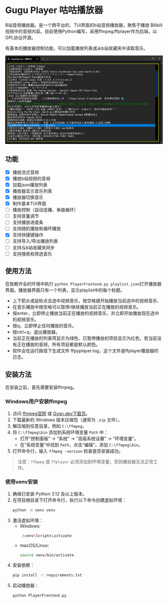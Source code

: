 # Gugu Player 咕咕播放器

B站音频播放器。是一个跨平台的、TUI界面的b站音频播放器，聚焦于播放 Bilibili 视频中的音频内容。目前使用Python编写，采用ffmpeg/ffplayer作为后端，以GPL协议开源。

有基本的播放器控制功能，可以加载播放列表或从b站收藏夹中读取音乐。

![](./guguplayer.png)

## 功能

- [x] 播放流式音频
- [x] 播放b站视频的音频
- [x] 加载json播放列表
- [x] 播放器显示音乐列表
- [x] 播放器切换音乐
- [x] 制作基本TUI界面
- [ ] 播放控制（自动连播、单曲循环）
- [ ] 支持音量调节
- [ ] 支持播放进度条
- [ ] 支持随机播放和循环播放
- [x] 支持快捷键操作
- [ ] 支持导入/导出播放列表
- [ ] 支持与b站收藏夹同步
- [ ] 支持搜索和筛选音乐

## 使用方法

在依赖齐全的环境中执行 `python PlayerFrontend.py playlist.json`打开播放器界面。播放器界面只有一个列表，显示playlist中的每个标题。

- 上下箭头或鼠标点击选中视频音乐，按空格键开始播放当前选中的视频音乐、
- 在音乐播放中按空格可以暂停/继续播放当前正在播放的视频音乐。
- 按enter，立即停止播放当前正在播放的视频音乐，并立即开始播放现在选中的视频音乐。
- 按q，立即停止任何播放的音乐。
- 按ctrl+q，退出播放器。
- 当前正在播放的列表项显示为绿色、已暂停播放的项目显示为红色，若当前没有正在播放的音频，所有项目都是默认颜色。
- 软件会在运行路径下生成文件 ffpyplayer.log，这个文件是ffplayer播放器的日志。

## 安装方法

在安装之前，首先需要安装ffmpeg。

### Windows用户安装ffmpeg

1. 访问 [ffmpeg官网](https://ffmpeg.org/download.html) 或 [Gyan.dev下载页](https://www.gyan.dev/ffmpeg/builds/)。
2. 下载最新的 Windows 版本压缩包（通常为 `.zip` 文件）。
3. 解压缩到任意目录，例如 `C:\ffmpeg`。
4. 将 `C:\ffmpeg\bin` 添加到系统环境变量 `Path` 中：
    - 打开“控制面板” → “系统” → “高级系统设置” → “环境变量”。
    - 在“系统变量”中找到 `Path`，点击“编辑”，添加 `C:\ffmpeg\bin`。
5. 打开命令行，输入 `ffmpeg -version` 检查是否安装成功。

> 注意：`ffmpeg` 或 `ffplayer` 必须添加到环境变量，否则播放器无法正常工作。

### 使用venv安装

1. 确保已安装 Python 3.12 及以上版本。
2. 在项目根目录下打开命令行，执行以下命令创建虚拟环境：
    ```bash
    python -m venv venv
    ```
3. 激活虚拟环境：
    - Windows:
      ```bash
      .\venv\Scripts\activate
      ```
    - macOS/Linux:
      ```bash
      source venv/bin/activate
      ```
4. 安装依赖：
    ```bash
    pip install -r requirements.txt
    ```
5. 启动播放器：
    ```bash
    python PlayerFrontend.py
    ```
